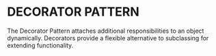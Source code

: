 # DECORATOR PATTERN

The Decorator Pattern attaches additional responsibilities to an object dynamically. Decorators provide a flexible alternative to subclassing for extending functionality.